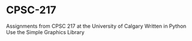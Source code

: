 # CPSC-217
Assignments from CPSC 217 at the University of Calgary
Written in Python
Use the Simple Graphics Library
